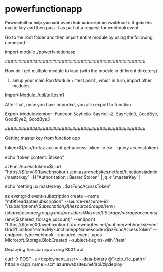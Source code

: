 # powerfunctionapp


Powershell to help you add event hub subscription (webhook). It gets the masterkey and then pass it as part of a request for webhook event


Go to the root folder and then import entire module by using the following command :- 

import-module ./powerfunctionapp


####################################################


How do i get multiple module to load (with the module in different directory)

1. setup your main RootModule = 'test.psm1', which in turn, import other modules 

Import-Module ./util/util.psm1

After that, once you have imported, you also export to function 

Export-ModuleMember -Function Sayhello, SayHello2, SayHello3, GoodBye, GoodBye2, GoodBye3

####################################################




Getting master key from function app 

token=$(/usr/bin/az account get-access-token -o tsv --query accessToken)

echo "token content: $token"

azFuncAccessToken=$(curl "https://$(env)$(fawebhookuri).scm.azurewebsites.net/api/functions/admin/masterkey" -H "Authorization : Bearer $token"  | jq -r  '.masterKey' )

echo "setting up master key : $azFuncAccessToken"

az eventgrid event-subscription create --name "mt9fileadaptersubscription" --source-resource-id "/subscriptions/$(Subscription_id)/resourceGroups/$(env)$(shared_resource_group_name)/providers/Microsoft.Storage/storageaccounts/$(env)$(shared_storage_account)" --endpoint  "https://$(env)$(fawebhookuri).azurewebsites.net/runtime/webhooks/EventGrid?functionName=MyFunctionAppName&code=$azFuncAccessToken" --endpoint-type webhook  --included-event-types Microsoft.Storage.BlobCreated  --subject-begins-with '/test'



Deploying function app using REST api 

curl -X POST -u <deployment_user> --data-binary @"<zip_file_path>" https://<app_name>.scm.azurewebsites.net/api/zipdeploy





